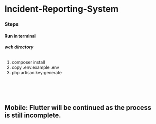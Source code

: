 # Incident-Reporting-System

<h3>Steps</h3>
<h4>Run in terminal</h4>
<h6><strong><i>web directory</i></strong></h6>
<ol>
<li>composer install</li>
<li>copy .env.example .env</li>
<li>php artisan key:generate</li>
</ol>
<br><br><br>
<h2>Mobile: Flutter will be continued as the process is still incomplete.</h2>
